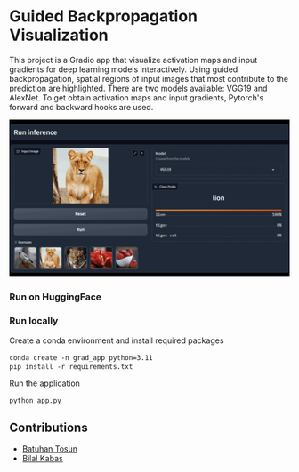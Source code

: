 # Guided Backpropagation Visualization

This project is a Gradio app that visualize activation maps and input gradients for deep learning models interactively. Using guided backpropagation, spatial regions of input images that most contribute to the prediction are highlighted. There are two models available: VGG19 and AlexNet. To get obtain activation maps and input gradients, Pytorch's forward and backward hooks are used.

<p align="center">
<img src="images/app.gif" width="600"/>
</p>

### Run on HuggingFace

### Run locally

Create a conda environment and install required packages

```
conda create -n grad_app python=3.11
pip install -r requirements.txt
```

Run the application

```
python app.py
```

## Contributions
- [Batuhan Tosun](https://github.com/batuhanntosun)
- [Bilal Kabas](https://github.com/bilalkabas)
